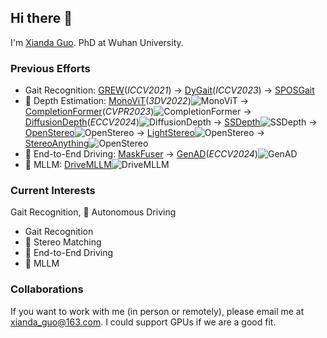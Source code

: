 ## Hi there 👋

I'm [Xianda Guo](https://scholar.google.com.hk/citations?hl=zh-CN&user=jPvOqgYAAAAJ&view_op=list_works&sortby=pubdate). PhD at Wuhan University.

### Previous Efforts
- Gait Recognition: [GREW](https://github.com/XiandaGuo/GREW-Benchmark)(*ICCV2021*) -> [DyGait](https://openaccess.thecvf.com/content/ICCV2023/papers/Wang_DyGait_Exploiting_Dynamic_Representations_for_High-performance_Gait_Recognition_ICCV_2023_paper.pdf)(*ICCV2023*) -> [SPOSGait](https://github.com/XiandaGuo/SPOSGait)
- 🚙 Depth Estimation: [MonoViT](https://arxiv.org/abs/2208.03543)(*3DV2022*)![MonoViT](https://img.shields.io/github/stars/zxcqlf/MonoViT) -> [CompletionFormer](https://github.com/youmi-zym/CompletionFormer)(*CVPR2023*)![CompletionFormer](https://img.shields.io/github/stars/youmi-zym/CompletionFormer) -> [DiffusionDepth](https://github.com/duanyiqun/DiffusionDepth)(*ECCV2024*)![DiffusionDepth](https://img.shields.io/github/stars/duanyiqun/DiffusionDepth) -> [SSDepth](https://github.com/XiandaGuo/SSDepth)![SSDepth](https://img.shields.io/github/stars/XiandaGuo/SSDepth) -> [OpenStereo](https://github.com/XiandaGuo/OpenStereo)![OpenStereo](https://img.shields.io/github/stars/XiandaGuo/OpenStereo) -> [LightStereo](https://github.com/XiandaGuo/OpenStereo)![OpenStereo](https://img.shields.io/github/stars/XiandaGuo/OpenStereo) -> [StereoAnything](https://github.com/XiandaGuo/OpenStereo)![OpenStereo](https://img.shields.io/github/stars/XiandaGuo/OpenStereo)
- 🚙 End-to-End Driving: [MaskFuser](https://arxiv.org/abs/2405.07573) -> [GenAD](https://github.com/wzzheng/GenAD)(*ECCV2024*)![GenAD](https://img.shields.io/github/stars/wzzheng/GenAD)
- 🚙 MLLM: [DriveMLLM](https://github.com/XiandaGuo/Drive-MLLM)![DriveMLLM](https://img.shields.io/github/stars/XiandaGuo/Drive-MLLM)
### Current Interests
Gait Recognition, 🚙 Autonomous Driving 
- Gait Recognition
- 🚙 Stereo Matching
- 🚙 End-to-End Driving
- 🚙 MLLM
  
### Collaborations
If you want to work with me (in person or remotely), please email me at xianda_guo@163.com. I could support GPUs if we are a good fit.
